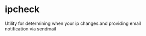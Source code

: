 # ipcheck
Utility for determining when your ip changes and providing email notification via sendmail
